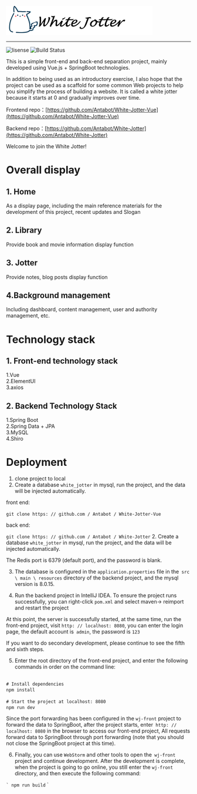 ![wjlogo.png](https://raw.githubusercontent.com/realdonald1994/blog-resources/master/img/blog.png)

---

![lisense](https://img.shields.io/github/license/Antabot/White-Jotter-Vue)
![Build Status](https://www.travis-ci.org/Antabot/White-Jotter-Vue.svg?branch=master)


This is a simple front-end and back-end separation project, mainly developed using Vue.js + SpringBoot technologies.

In addition to being used as an introductory exercise, I also hope that the project can be used as a scaffold for some common Web projects to help you simplify the process of building a website. It is called a white jotter because it starts at 0 and gradually improves over time.

Frontend repo：[https://github.com/Antabot/White-Jotter-Vue](https://github.com/Antabot/White-Jotter-Vue)

Backend repo：[https://github.com/Antabot/White-Jotter](https://github.com/Antabot/White-Jotter)

Welcome to join the White Jotter!



# Overall display

## 1. Home

As a display page, including the main reference materials for the development of this project, recent updates and Slogan



## 2. Library

Provide book and movie information display function



## 3. Jotter

Provide notes, blog posts display function




## 4.Background management

Including dashboard, content management, user and authority management, etc.



# Technology stack

## 1. Front-end technology stack

1.Vue  
2.ElementUI  
3.axios

## 2. Backend Technology Stack

1.Spring Boot  
2.Spring Data + JPA  
3.MySQL  
4.Shiro

# Deployment

1. clone project to local
2. Create a database `white_jotter` in mysql, run the project, and the data will be injected automatically.

front end:

`git clone https: // github.com / Antabot / White-Jotter-Vue`

back end:

`git clone https: // github.com / Antabot / White-Jotter`
2. Create a database `white_jotter` in mysql, run the project, and the data will be injected automatically.


The Redis port is 6379 (default port), and the password is blank.

3. The database is configured in the `application.properties` file in the` src \ main \ resources` directory of the backend project, and the mysql version is 8.0.15.

4. Run the backend project in IntelliJ IDEA. To ensure the project runs successfully, you can right-click `pom.xml` and select maven-> reimport and restart the project

At this point, the server is successfully started, at the same time, run the front-end project, visit `http: // localhost: 8080`, you can enter the login page, the default account is` admin`, the password is `123`

If you want to do secondary development, please continue to see the fifth and sixth steps.

5. Enter the root directory of the front-end project, and enter the following commands in order on the command line:

```

# Install dependencies
npm install

# Start the project at localhost: 8080
npm run dev

```

Since the port forwarding has been configured in the `wj-front` project to forward the data to SpringBoot, after the project starts, enter` http: // localhost: 8080` in the browser to access our front-end project, All requests forward data to SpringBoot through port forwarding (note that you should not close the SpringBoot project at this time).

6. Finally, you can use `WebStorm` and other tools to open the` wj-front` project and continue development. After the development is complete, when the project is going to go online, you still enter the `wj-front` directory, and then execute the following command:

`` `
npm run build
`` `
